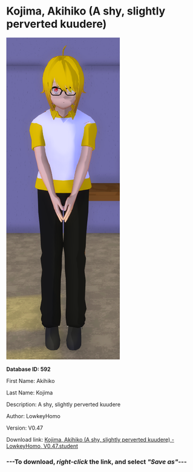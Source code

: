 # Kojima, Akihiko (A shy, slightly perverted kuudere)

<img src="https://raw.githubusercontent.com/Arbiter1223/Daigaku-Gurashi-Custom-Students/master/Students/Files/Kojima%2C%20Akihiko%20(A%20shy%2C%20slightly%20perverted%20kuudere).png" title="Kojima, Akihiko (A shy, slightly perverted kuudere) - LowkeyHomo, V0.47">

**Database ID: 592**

First Name: Akihiko

Last Name: Kojima

Description: A shy, slightly perverted kuudere

Author: LowkeyHomo

Version: V0.47

Download link: <a href="https://raw.githubusercontent.com/Arbiter1223/Daigaku-Gurashi-Custom-Students/master/Students/Files/Kojima%2C%20Akihiko%20(A%20shy%2C%20slightly%20perverted%20kuudere)%20-%20LowkeyHomo%2C%20V0.47.student">Kojima, Akihiko (A shy, slightly perverted kuudere) - LowkeyHomo, V0.47.student</a>

### ---**To download, _right-click_ the link, and select _"Save as"_**---
